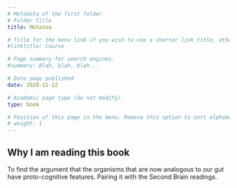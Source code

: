 ```yaml
---
# Metadata of the first folder
# Folder Title
title: Metazoa 

# Title for the menu link if you wish to use a shorter link title, otherwise remove this option.
#linktitle: Course

# Page summary for search engines.
#summary: Blah, blah, blah...

# Date page published
date: 2020-11-22

# Academic page type (do not modify).
type: book

# Position of this page in the menu. Remove this option to sort alphabetically.
# weight: 1
---
```


## Why I am reading this book 

To find the argument that the organisms that are now analogous to our gut have proto-cognitive features. Pairing it with the Second Brain readings. 